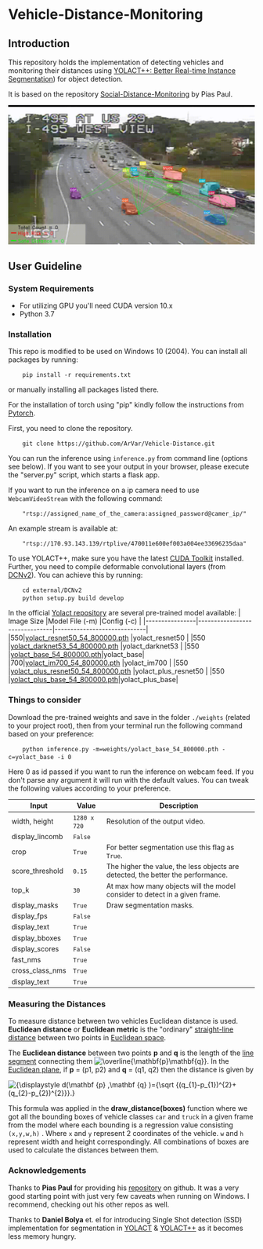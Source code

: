 # Vehicle-Distance-Monitoring

## Introduction

This repository holds the implementation of detecting vehicles and monitoring their distances using  [YOLACT++: Better Real-time Instance Segmentation](https://arxiv.org/abs/1912.06218)) for object detection.

It is based on the repository [Social-Distance-Monitoring](https://github.com/paul-pias/Social-Distance-Monitoring) by Pias Paul.

![image info](./data/output.gif)

## User Guideline

### System Requirements

- For utilizing GPU you'll need CUDA version 10.x
- Python 3.7

### Installation

This repo is modified to be used on Windows 10 (2004).
You can install all packages by running:

```console
    pip install -r requirements.txt
```

or manually installing all packages listed there.

For the installation of torch using "pip" kindly follow the instructions from [Pytorch](https://pytorch.org/).

First, you need to clone the repository.

```console
    git clone https://github.com/ArVar/Vehicle-Distance.git
```

You can run the inference using `inference.py` from command line (options see below).
If you want to see your output in your browser, please execute the "server.py" script, which starts a flask app.

If you want to run the inference on a ip camera need to use `WebcamVideoStream` with the following command:

```console
    "rtsp://assigned_name_of_the_camera:assigned_password@camer_ip/"
```

An example stream is available at:

```console
    "rtsp://170.93.143.139/rtplive/470011e600ef003a004ee33696235daa"
```

To use YOLACT++, make sure you have the latest [CUDA Toolkit](https://developer.nvidia.com/cuda-toolkit) installed. Further, you need to compile deformable convolutional layers (from [DCNv2](https://github.com/CharlesShang/DCNv2/tree/pytorch_1.0)). You can achieve this by running:

```console
    cd external/DCNv2
    python setup.py build develop
```

In the official [Yolact repository](https://github.com/dbolya/yolact) are several pre-trained model available:
|    Image Size            |Model File (-m)                       |Config (-c)                   |
|----------------|-------------------------------|-----------------------------|
|550|[yolact_resnet50_54_800000.pth](https://drive.google.com/file/d/1yp7ZbbDwvMiFJEq4ptVKTYTI2VeRDXl0/view?usp=sharing)            |yolact_resnet50            |
|550          |[yolact_darknet53_54_800000.pth](https://drive.google.com/file/d/1dukLrTzZQEuhzitGkHaGjphlmRJOjVnP/view?usp=sharing)           |yolact_darknet53            |
|550          |[yolact_base_54_800000.pth](https://drive.google.com/file/d/1UYy3dMapbH1BnmtZU4WH1zbYgOzzHHf_/view?usp=sharing)|yolact_base|
|700|[yolact_im700_54_800000.pth](https://drive.google.com/file/d/1lE4Lz5p25teiXV-6HdTiOJSnS7u7GBzg/view?usp=sharing)            |yolact_im700            |
|550         |[yolact_plus_resnet50_54_800000.pth](https://drive.google.com/file/d/1ZPu1YR2UzGHQD0o1rEqy-j5bmEm3lbyP/view?usp=sharing)            |yolact_plus_resnet50            |
|550          |[yolact_plus_base_54_800000.pth](https://drive.google.com/file/d/15id0Qq5eqRbkD-N3ZjDZXdCvRyIaHpFB/view?usp=sharing)|yolact_plus_base|

### Things to consider

Download the pre-trained weights and save in the folder `./weights` (related to your project root), then from your terminal run the following command based on your preference:

```console
    python inference.py -m=weights/yolact_base_54_800000.pth -c=yolact_base -i 0
```

Here 0 as id passed if you want to run the inference on webcam feed. If you don't parse any argument it will run with the default values. You can tweak the following values according to your preference.

|      Input          |Value                        |Description                         |
|----------------|-------------------------------|-----------------------------|
|width, height      |`1280 x 720`   | Resolution of the output video.
|display_lincomb    |`False`
|crop               |`True`         | For better segmentation use this flag as `True`.
|score_threshold    |`0.15`         | The higher the value, the less objects are detected, the better the performance.
|top_k              |`30`           | At max how many objects will the model consider to detect in a given frame.
|display_masks      |`True`         | Draw segmentation masks.
|display_fps        |`False`        |
|display_text       |`True`
|display_bboxes     |`True`
|display_scores     |`False`
|fast_nms           |`True`
|cross_class_nms    |`True`
|display_text       |`True`

### Measuring the Distances

To measure distance between two vehicles Euclidean distance is used. **Euclidean distance** or **Euclidean metric** is the "ordinary" [straight-line](https://en.wikipedia.org/wiki/Straight_line "Straight line")  [distance](https://en.wikipedia.org/wiki/Distance "Distance") between two points in [Euclidean space](https://en.wikipedia.org/wiki/Euclidean_space "Euclidean space").

The **Euclidean distance** between two points **p** and **q** is the length of the [line segment](https://en.wikipedia.org/wiki/Line_segment "Line segment") connecting them ![\overline{\mathbf{p}\mathbf{q}}](https://wikimedia.org/api/rest_v1/media/math/render/svg/6d397a90d8e00a9fbb6e7eb908cda31009fde6ee).
In the [Euclidean plane](https://en.wikipedia.org/wiki/Euclidean_plane "Euclidean plane"), if **p** = (p1, p2) and **q** = (q1, q2) then the distance is given by

![{\displaystyle d(\mathbf {p} ,\mathbf {q} )={\sqrt {(q_{1}-p_{1})^{2}+(q_{2}-p_{2})^{2}}}.}](https://wikimedia.org/api/rest_v1/media/math/render/svg/4febdae84cbc320c19dd13eac5060a984fd438d8)

This formula was applied in the **draw_distance(boxes)** function where we got all the bounding boxes of vehicle classes `car` and `truck` in a given frame from the model where each bounding is a regression value consisting `(x,y,w,h)` . Where `x` and `y` represent 2 coordinates of the vehicle. `w` and `h` represent width and height correspondingly. All combinations of boxes are used to calculate the distances between them.

### Acknowledgements

Thanks to **Pias Paul** for providing his [repository](https://github.com/paul-pias/Social-Distance-Monitoring) on github. It was a very good starting point with just very few caveats when running on Windows. I recommend, checking out his other repos as well.

Thanks to **Daniel Bolya** et. el for introducing Single Shot detection (SSD) implementation for segmentation in  [YOLACT](https://arxiv.org/abs/1904.02689) & [YOLACT++](https://arxiv.org/abs/1912.06218) as it becomes less memory hungry.
